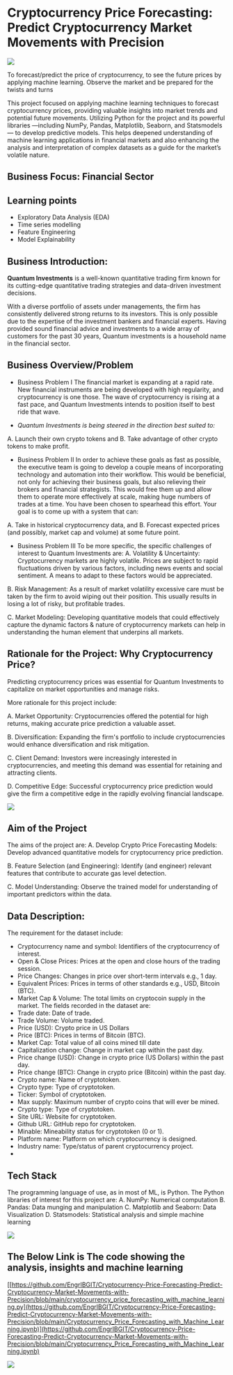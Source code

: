 # Cryptocurrency Price Forecasting: Predict Cryptocurrency Market Movements with Precision

![](title1.jpg)

To forecast/predict the price of cryptocurrency, to see the future prices by applying machine learning.
Observe the market and be prepared for the twists and turns

This project focused on applying machine learning techniques to forecast cryptocurrency prices, providing valuable insights into market trends and potential future movements. Utilizing Python for the project and its powerful libraries —including NumPy, Pandas, Matplotlib, Seaborn, and Statsmodels — to develop predictive models. 
This  helps  deepened understanding of machine learning applications in financial markets and also enhancing the analysis and interpretation of complex datasets as a guide for the market’s volatile nature.
## Business Focus: Financial Sector
## Learning points
-	Exploratory Data Analysis (EDA)
-	Time series modelling
-	Feature Engineering
-	Model Explainability

## Business Introduction: 
**Quantum Investments** is a well-known quantitative trading firm known for its cutting-edge quantitative trading strategies and data-driven investment decisions.

With a diverse portfolio of assets under managements, the firm has consistently delivered strong returns to its investors. This is only possible due to the expertise of the investment bankers and financial experts.
Having provided sound financial advice and investments to a wide array of customers for the past 30 years, Quantum investments is a household name in the financial sector.
## Business Overview/Problem
-	Business Problem  I
The financial market is expanding at a rapid rate. New financial instruments are being developed with high regularity, and cryptocurrency is one those.
The wave of cryptocurrency is rising at a fast pace, and Quantum Investments intends to position itself to best ride that wave.

-	_Quantum Investments is being steered in the direction best suited to:_

A.  Launch their own crypto tokens and
B.  Take advantage of other crypto tokens to make profit.
 
-	Business Problem II
In order to achieve these goals as fast as possible, the executive team is going to develop a couple means of incorporating technology and automation into their workflow.
This would be beneficial, not only for achieving their business goals, but also relieving their brokers and financial strategists. This would free them up and allow them to operate more effectively at scale, making huge numbers of trades at a time.
You have been chosen to spearhead this effort. Your goal is to come up with a system that can:

A.  Take in historical cryptocurrency data, and
B.  Forecast expected prices (and possibly, market cap and volume) at some future point.
 
-	Business Problem III
To be more specific, the specific challenges of interest to Quantum Investments are:
A.  Volatility & Uncertainty: Cryptocurrency markets are highly volatile. Prices are subject to rapid fluctuations driven by various factors, including news events and social sentiment. A means to adapt to these factors would be appreciated.
 
B.  Risk Management: As a result of market volatility excessive care must be taken by the firm to avoid wiping out their position. This usually results in losing a lot of risky, but profitable trades.
 
C.  Market Modeling: Developing quantitative models that could effectively capture the dynamic factors & nature of cryptocurrency markets can help in understanding the human element that underpins all markets.

## Rationale for the Project: Why Cryptocurrency Price?
Predicting cryptocurrency prices was essential for Quantum Investments to capitalize on market opportunities and manage risks.

More rationale for this project include:

A.	 Market Opportunity: Cryptocurrencies offered the potential for high returns, making accurate price prediction a valuable asset.
 
B.	Diversification: Expanding the firm's portfolio to include cryptocurrencies would enhance diversification and risk mitigation.
 
C.	Client Demand: Investors were increasingly interested in cryptocurrencies, and meeting this demand was essential for retaining and attracting clients.
 
D.	 Competitive Edge: Successful cryptocurrency price prediction would give the firm a competitive edge in the rapidly evolving financial landscape.

![](title3.jpg)

## Aim of the Project
The aims of the project are:
A. 	Develop Crypto Price Forecasting Models: Develop advanced quantitative models for cryptocurrency price prediction.
 
B. 	Feature Selection (and Engineering): Identify (and engineer) relevant features that contribute to accurate gas level detection.
 
C. 	Model Understanding: Observe the trained model for understanding of important predictors within the data.

## Data Description:
The requirement for the dataset include:

-	Cryptocurrency name and symbol: Identifiers of the cryptocurrency of interest.
-	Open & Close Prices: Prices at the open and close hours of the trading session.
-	Price Changes: Changes in price over short-term intervals e.g., 1 day.
-	Equivalent Prices: Prices in terms of other standards e.g., USD, Bitcoin (BTC).
-	Market Cap & Volume: The total limits on cryptocoin supply in the market.
The fields recorded in the dataset are:
-	Trade date: Date of trade.
-	Trade Volume: Volume traded.
-	Price (USD): Crypto price in US Dollars
-	Price (BTC): Prices in terms of Bitcoin (BTC).
-	Market Cap: Total value of all coins mined till date
-	Capitalization change: Change in market cap within the past day.
-	Price change (USD): Change in crypto price (US Dollars) within the past day.
-	Price change (BTC): Change in crypto price (Bitcoin) within the past day.
-	Crypto name: Name of cryptotoken.
-	Crypto type: Type of cryptotoken.
-	 Ticker: Symbol of cryptotoken.
-	Max supply: Maximum number of crypto coins that will ever be mined.
-	Crypto type: Type of cryptotoken.
-	Site URL: Website for cryptotoken.
-	Github URL: GitHub repo for cryptotoken.
-	Minable: Mineability status for cryptotoken (0 or 1).
-	Platform name: Platform on which cryptocurrency is designed.
-	Industry name: Type/status of parent cryptocurrency project.
-	
## Tech Stack
The programming language of use, as in most of ML, is Python.
The Python libraries of interest for this project are:
A. 	NumPy: Numerical computation 
B. 	Pandas: Data munging and manipulation
C. 	Matplotlib and Seaborn: Data Visualization
D. 	Statsmodels: Statistical analysis and simple machine learning

![](ProjectScope.PNG)


## The Below Link is The code showing the analysis, insights and machine learning

[[https://github.com/EngrIBGIT/Cryptocurrency-Price-Forecasting-Predict-Cryptocurrency-Market-Movements-with-Precision/blob/main/cryptocurrency_price_forecasting_with_machine_learning.py](https://github.com/EngrIBGIT/Cryptocurrency-Price-Forecasting-Predict-Cryptocurrency-Market-Movements-with-Precision/blob/main/Cryptocurrency_Price_Forecasting_with_Machine_Learning.ipynb)](https://github.com/EngrIBGIT/Cryptocurrency-Price-Forecasting-Predict-Cryptocurrency-Market-Movements-with-Precision/blob/main/Cryptocurrency_Price_Forecasting_with_Machine_Learning.ipynb)

![](title4.jpeg)
